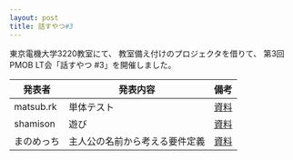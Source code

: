 ```yaml
---
layout: post
title: 話すやつ#3
---
```

東京電機大学3220教室にて、
教室備え付けのプロジェクタを借りて、
第3回PMOB LT会「話すやつ #3」を開催しました。

| 発表者     | 発表内容 | 備考 |
|------------|----------|------|
| matsub.rk  | 単体テスト | [資料](http://matsub.github.io/slides/LT_unit_test/#/) |
| shamison   | 遊び | [資料](http://shamison.com/slides/asobi/) |
| まのめっち | 主人公の名前から考える要件定義 | [資料](http://asatake.github.io/slides/pmobLT02/) |
